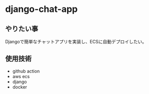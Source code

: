 # django-chat-app

## やりたい事
Djangoで簡単なチャットアプリを実装し、ECSに自動デプロイしたい。

## 使用技術
 - github action 
 - aws ecs
 - django 
 - docker
